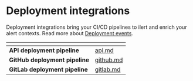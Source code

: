 # Deployment integrations

Deployment integrations bring your CI/CD pipelines to ilert and enrich your alert contexts. Read more about [Deployment events](https://docs.ilert.com/alerting/deployment-events).

<table data-card-size="large" data-view="cards"><thead><tr><th></th><th data-hidden data-card-target data-type="content-ref"></th></tr></thead><tbody><tr><td><strong>API deployment pipeline</strong></td><td><a href="api.md">api.md</a></td></tr><tr><td><strong>GitHub deployment pipeline</strong></td><td><a href="github.md">github.md</a></td></tr><tr><td><strong>GitLab deployment pipeline</strong></td><td><a href="gitlab.md">gitlab.md</a></td></tr></tbody></table>
